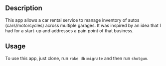 
## Description
This app allows a car rental service to manage inventory of autos (cars/motorcycles) across multiple garages. It was inspired by an idea that I had for a start-up and addresses a pain point of that business.

## Usage

To use this app, just clone, run `rake db:migrate` and then run `shotgun`.
